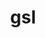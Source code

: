 ---
title: "gsl"
layout: cache
categories: [package, develop-2023-09-10]
meta: {"versions": ["2.7.1"], "compilers": ["gcc@=11.1.0", "oneapi@=2023.2.0"], "oss": ["ubuntu20.04"], "platforms": ["linux"], "targets": ["ppc64le", "x86_64", "x86_64_v3"], "stacks": ["e4s", "e4s-oneapi", "e4s-power", "root"], "num_specs": 3, "num_specs_by_stack": {"e4s-power": 1, "root": 3, "e4s-oneapi": 1, "e4s": 1}}
spec_details: [{"hash": "trp7eik2ei2kkbmus64qpi3pk3pr3drj", "compiler": "gcc@=11.1.0", "versions": ["2.7.1"], "os": "ubuntu20.04", "platform": "linux", "target": "ppc64le", "variants": ["build_system=autotools", "~external-cblas"], "stacks": ["e4s-power", "root"], "size": "-", "tarball": "https://binaries.spack.io/develop-2023-09-10/build_cache/linux-ubuntu20.04-ppc64le/gcc-11.1.0/gsl-2.7.1/linux-ubuntu20.04-ppc64le-gcc-11.1.0-gsl-2.7.1-trp7eik2ei2kkbmus64qpi3pk3pr3drj.spack"}, {"hash": "pimkcfp6hrexgop7tpdv47tigzwgsexk", "compiler": "oneapi@=2023.2.0", "versions": ["2.7.1"], "os": "ubuntu20.04", "platform": "linux", "target": "x86_64", "variants": ["build_system=autotools", "~external-cblas"], "stacks": ["e4s-oneapi", "root"], "size": "-", "tarball": "https://binaries.spack.io/develop-2023-09-10/build_cache/linux-ubuntu20.04-x86_64/oneapi-2023.2.0/gsl-2.7.1/linux-ubuntu20.04-x86_64-oneapi-2023.2.0-gsl-2.7.1-pimkcfp6hrexgop7tpdv47tigzwgsexk.spack"}, {"hash": "or7gz6ymavv36lc34kll4dpgngg2if76", "compiler": "gcc@=11.1.0", "versions": ["2.7.1"], "os": "ubuntu20.04", "platform": "linux", "target": "x86_64_v3", "variants": ["build_system=autotools", "~external-cblas"], "stacks": ["root", "e4s"], "size": "-", "tarball": "https://binaries.spack.io/develop-2023-09-10/build_cache/linux-ubuntu20.04-x86_64_v3/gcc-11.1.0/gsl-2.7.1/linux-ubuntu20.04-x86_64_v3-gcc-11.1.0-gsl-2.7.1-or7gz6ymavv36lc34kll4dpgngg2if76.spack"}]
---